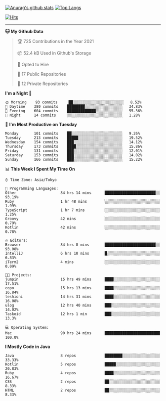 [![Anurag's github stats](https://github-readme-stats.vercel.app/api?username=ktnkk&count_private=true&show_icons=true&theme=dark&include_all_commits=true)](https://github.com/anuraghazra/github-readme-stats)
[![Top Langs](https://github-readme-stats.vercel.app/api/top-langs/?username=ktnkk&layout=compact&theme=dark&hide=html,css,scss&langs_count=10)](https://github.com/anuraghazra/github-readme-stats)

[![Hits](https://hits.seeyoufarm.com/api/count/incr/badge.svg?url=https%3A%2F%2Fgithub.com%2Fktnkk%2Fhit-counter&count_bg=%23070707&title_bg=%23070707&icon=&icon_color=%23E7E7E7&title=visitor&edge_flat=true)](https://hits.seeyoufarm.com)

***

<!--START_SECTION:waka-->
**🐱 My Github Data** 

> 🏆 725 Contributions in the Year 2021
 > 
> 📦 52.4 kB Used in Github's Storage 
 > 
> 💼 Opted to Hire
 > 
> 📜 17 Public Repositories 
 > 
> 🔑 12 Private Repositories  
 > 
**I'm a Night 🦉** 

```text
🌞 Morning    93 commits     ██░░░░░░░░░░░░░░░░░░░░░░░   8.52% 
🌆 Daytime    380 commits    ████████░░░░░░░░░░░░░░░░░   34.83% 
🌃 Evening    604 commits    █████████████░░░░░░░░░░░░   55.36% 
🌙 Night      14 commits     ░░░░░░░░░░░░░░░░░░░░░░░░░   1.28%

```
📅 **I'm Most Productive on Tuesday** 

```text
Monday       101 commits    ██░░░░░░░░░░░░░░░░░░░░░░░   9.26% 
Tuesday      213 commits    █████░░░░░░░░░░░░░░░░░░░░   19.52% 
Wednesday    154 commits    ███░░░░░░░░░░░░░░░░░░░░░░   14.12% 
Thursday     173 commits    ████░░░░░░░░░░░░░░░░░░░░░   15.86% 
Friday       131 commits    ███░░░░░░░░░░░░░░░░░░░░░░   12.01% 
Saturday     153 commits    ███░░░░░░░░░░░░░░░░░░░░░░   14.02% 
Sunday       166 commits    ███░░░░░░░░░░░░░░░░░░░░░░   15.22%

```


📊 **This Week I Spent My Time On** 

```text
⌚︎ Time Zone: Asia/Tokyo

💬 Programming Languages: 
Other                    84 hrs 14 mins      ███████████████████████░░   93.19% 
Ruby                     1 hr 48 mins        ░░░░░░░░░░░░░░░░░░░░░░░░░   1.99% 
TypeScript               1 hr 7 mins         ░░░░░░░░░░░░░░░░░░░░░░░░░   1.25% 
Groovy                   42 mins             ░░░░░░░░░░░░░░░░░░░░░░░░░   0.79% 
Kotlin                   42 mins             ░░░░░░░░░░░░░░░░░░░░░░░░░   0.78%

🔥 Editors: 
Browser                  84 hrs 8 mins       ███████████████████████░░   93.08% 
IntelliJ                 6 hrs 10 mins       █░░░░░░░░░░░░░░░░░░░░░░░░   6.83% 
iTerm2                   4 mins              ░░░░░░░░░░░░░░░░░░░░░░░░░   0.09%

🐱‍💻 Projects: 
jumpin                   15 hrs 49 mins      ████░░░░░░░░░░░░░░░░░░░░░   17.51% 
copo                     15 hrs 13 mins      ████░░░░░░░░░░░░░░░░░░░░░   16.84% 
teshioni                 14 hrs 31 mins      ████░░░░░░░░░░░░░░░░░░░░░   16.08% 
ulog                     12 hrs 40 mins      ███░░░░░░░░░░░░░░░░░░░░░░   14.02% 
Taskoid                  12 hrs 1 min        ███░░░░░░░░░░░░░░░░░░░░░░   13.3%

💻 Operating System: 
Mac                      90 hrs 24 mins      █████████████████████████   100.0%

```

**I Mostly Code in Java** 

```text
Java                     8 repos             ████████░░░░░░░░░░░░░░░░░   33.33% 
Kotlin                   5 repos             █████░░░░░░░░░░░░░░░░░░░░   20.83% 
Ruby                     4 repos             ████░░░░░░░░░░░░░░░░░░░░░   16.67% 
CSS                      2 repos             ██░░░░░░░░░░░░░░░░░░░░░░░   8.33% 
HTML                     2 repos             ██░░░░░░░░░░░░░░░░░░░░░░░   8.33%

```



<!--END_SECTION:waka-->
